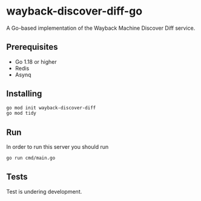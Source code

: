 # wayback-discover-diff-go

A Go-based implementation of the Wayback Machine Discover Diff service.

## Prerequisites

- Go 1.18 or higher
- Redis
- Asynq

## Installing

```sh
go mod init wayback-discover-diff
go mod tidy
```

## Run

In order to run this server you should run

```sh
go run cmd/main.go
```

## Tests

Test is undering development.